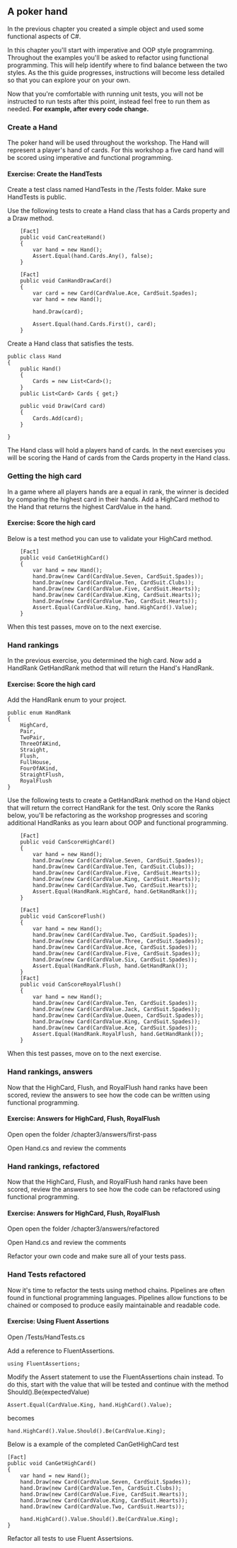 ## A poker hand

In the previous chapter you created a simple object and used some functional aspects of C#.

In this chapter you'll start with imperative and OOP style programming. Throughout the examples you'll be asked to refactor using functional programming. This will help identify where to find balance between the two styles. As the this guide progresses, instructions will become less detailed so that you can explore your on your own.

Now that you're comfortable with running unit tests, you will not be instructed to run tests after this point, instead feel free to run them as needed. **For example, after every code change.**

### Create a Hand

The poker hand will be used throughout the workshop. The Hand will represent a player's hand of cards. For this workshop a five card hand will be scored using imperative and functional programming.

<h4 class="exercise-start">
    <b>Exercise</b>: Create the HandTests
</h4>

Create a test class named HandTests in the /Tests folder. Make sure HandTests is public.

Use the following tests to create a Hand class that has a Cards property and a Draw method.

        [Fact]
        public void CanCreateHand()
        {
            var hand = new Hand();
            Assert.Equal(hand.Cards.Any(), false);
        }

        [Fact]
        public void CanHandDrawCard()
        {
            var card = new Card(CardValue.Ace, CardSuit.Spades);
            var hand = new Hand();

            hand.Draw(card);

            Assert.Equal(hand.Cards.First(), card);
        }

Create a Hand class that satisfies the tests.

    public class Hand
    {
        public Hand()
        {
            Cards = new List<Card>();
        }
        public List<Card> Cards { get;}

        public void Draw(Card card)
        {
            Cards.Add(card);
        }

    }

The Hand class will hold a players hand of cards. In the next exercises you will be scoring the Hand of cards from the Cards property in the Hand class.

<div class="exercise-end"></div>

### Getting the high card

In a game where all players hands are a equal in rank, the winner is decided by comparing the highest card in their hands. Add a HighCard method to the Hand that returns the highest CardValue in the hand. 

<h4 class="exercise-start">
    <b>Exercise</b>: Score the high card
</h4>

Below is a test method you can use to validate your HighCard method.

        [Fact]
        public void CanGetHighCard()
        {
            var hand = new Hand();
            hand.Draw(new Card(CardValue.Seven, CardSuit.Spades));
            hand.Draw(new Card(CardValue.Ten, CardSuit.Clubs));
            hand.Draw(new Card(CardValue.Five, CardSuit.Hearts));
            hand.Draw(new Card(CardValue.King, CardSuit.Hearts));
            hand.Draw(new Card(CardValue.Two, CardSuit.Hearts));
            Assert.Equal(CardValue.King, hand.HighCard().Value);
        }

When this test passes, move on to the next exercise.

<div class="exercise-end"></div>

### Hand rankings

In the previous exercise, you determined the high card. Now add a HandRank GetHandRank method that will return the Hand's HandRank.

<h4 class="exercise-start">
    <b>Exercise</b>: Score the high card
</h4>

Add the HandRank enum to your project.

    public enum HandRank
    {
        HighCard,
        Pair,
        TwoPair,
        ThreeOfAKind,
        Straight,
        Flush,
        FullHouse,
        FourOfAKind,
        StraightFlush,
        RoyalFlush
    }

Use the following tests to create a GetHandRank method on the Hand object that will return the correct HandRank for the test. Only score the Ranks below, you'll be refactoring as the workshop progresses and scoring additional HandRanks as you learn about OOP and functional programming.

        [Fact]
        public void CanScoreHighCard()
        {
            var hand = new Hand();
            hand.Draw(new Card(CardValue.Seven, CardSuit.Spades));
            hand.Draw(new Card(CardValue.Ten, CardSuit.Clubs));
            hand.Draw(new Card(CardValue.Five, CardSuit.Hearts));
            hand.Draw(new Card(CardValue.King, CardSuit.Hearts));
            hand.Draw(new Card(CardValue.Two, CardSuit.Hearts));
            Assert.Equal(HandRank.HighCard, hand.GetHandRank());
        }

        [Fact]
        public void CanScoreFlush()
        {
            var hand = new Hand();
            hand.Draw(new Card(CardValue.Two, CardSuit.Spades));
            hand.Draw(new Card(CardValue.Three, CardSuit.Spades));
            hand.Draw(new Card(CardValue.Ace, CardSuit.Spades));
            hand.Draw(new Card(CardValue.Five, CardSuit.Spades));
            hand.Draw(new Card(CardValue.Six, CardSuit.Spades));
            Assert.Equal(HandRank.Flush, hand.GetHandRank());
        }
        [Fact]
        public void CanScoreRoyalFlush()
        {
            var hand = new Hand();
            hand.Draw(new Card(CardValue.Ten, CardSuit.Spades));
            hand.Draw(new Card(CardValue.Jack, CardSuit.Spades));
            hand.Draw(new Card(CardValue.Queen, CardSuit.Spades));
            hand.Draw(new Card(CardValue.King, CardSuit.Spades));
            hand.Draw(new Card(CardValue.Ace, CardSuit.Spades));
            Assert.Equal(HandRank.RoyalFlush, hand.GetHandRank());
        }

When this test passes, move on to the next exercise.

<div class="exercise-end"></div>

### Hand rankings, answers

Now that the HighCard, Flush, and RoyalFlush hand ranks have been scored, review the answers to see how the code can be written using functional programming.

<h4 class="exercise-start">
    <b>Exercise</b>: Answers for HighCard, Flush, RoyalFlush
</h4>

Open open the folder /chapter3/answers/first-pass

Open Hand.cs and review the comments

<div class="exercise-end"></div>

### Hand rankings, refactored

<div class="exercise-end"></div>

Now that the HighCard, Flush, and RoyalFlush hand ranks have been scored, review the answers to see how the code can be refactored using functional programming.

<h4 class="exercise-start">
    <b>Exercise</b>: Answers for HighCard, Flush, RoyalFlush
</h4>

Open open the folder /chapter3/answers/refactored

Open Hand.cs and review the comments

Refactor your own code and make sure all of your tests pass.

<div class="exercise-end"></div>

### Hand Tests refactored

Now it's time to refactor the tests using method chains. Pipelines are often found in functional programming languages. Pipelines allow functions to be chained or composed to produce easily maintainable and readable code.

<h4 class="exercise-start">
    <b>Exercise</b>: Using Fluent Assertions
</h4>

Open /Tests/HandTests.cs

Add a reference to FluentAssertions.

    using FluentAssertions;

Modify the Assert statement to use the FluentAssertions chain instead. To do this, start with the value that will be tested and continue with the method Should().Be(expectedValue)

    Assert.Equal(CardValue.King, hand.HighCard().Value);

becomes

    hand.HighCard().Value.Should().Be(CardValue.King);

Below is a example of the completed CanGetHighCard test

    [Fact]
    public void CanGetHighCard()
    {
        var hand = new Hand();
        hand.Draw(new Card(CardValue.Seven, CardSuit.Spades));
        hand.Draw(new Card(CardValue.Ten, CardSuit.Clubs));
        hand.Draw(new Card(CardValue.Five, CardSuit.Hearts));
        hand.Draw(new Card(CardValue.King, CardSuit.Hearts));
        hand.Draw(new Card(CardValue.Two, CardSuit.Hearts));
    
        hand.HighCard().Value.Should().Be(CardValue.King);
    }

Refactor all tests to use Fluent Assertsions.
       
<div class="exercise-end"></div>